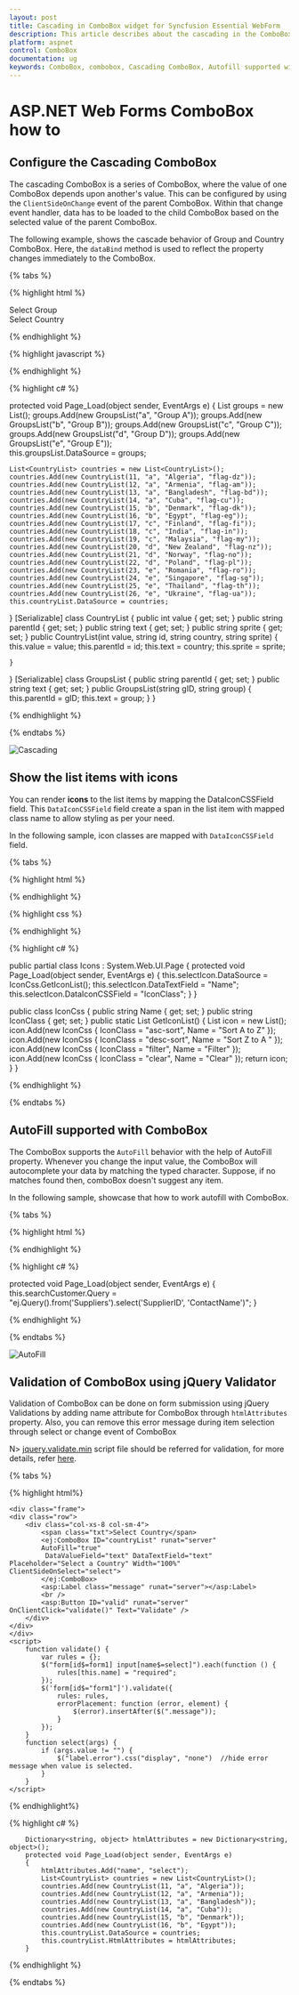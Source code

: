 ```yaml
---
layout: post
title: Cascading in ComboBox widget for Syncfusion Essential WebForm
description: This article describes about the cascading in the ComboBox widget for the Syncfusion Essential ASP.NET WebForm
platform: aspnet
control: ComboBox
documentation: ug
keywords: ComboBox, combobox, Cascading ComboBox, Autofill supported with ComboBox
---
```


# ASP.NET Web Forms ComboBox how to

## Configure the Cascading ComboBox

The cascading ComboBox is a series of ComboBox, where the value of one ComboBox depends upon  another's value. This can be configured by using the `ClientSideOnChange` event of the parent ComboBox. Within that change event handler, data has to be loaded to the child ComboBox based on the selected
value of the parent ComboBox.

The following example, shows the cascade behavior of Group and Country ComboBox. Here, the `dataBind` method is used to reflect the property changes immediately
to the ComboBox.

{% tabs %}
	
{% highlight html %}
	
<div class="row">
    <div class="col-xs-8 col-sm-4">
        <span class="txt">Select Group</span>
        <ej:ComboBox ID="groupsList" runat="server" DataTextField="text" DataValueField="parentId" ClientSideOnChange="onChange"></ej:ComboBox>
    </div>
    <div class="col-xs-8 col-sm-4">
        <span class="txt">Select Country</span>
        <ej:ComboBox ID="countryList" runat="server" DataTextField="text" Enabled="false"></ej:ComboBox>
    </div>
</div>

{% endhighlight %}
    
{% highlight javascript %}

<script type="text/javascript">
    function onChange(e) {
        var country = $('#<%=countryList.ClientID%>').data("ejComboBox");
        country.option({ enabled: true, query: new ej.Query().where('parentId', 'equal', e.model.value), value: null });
    }
</script>

{% endhighlight %}

{% highlight c# %}

protected void Page_Load(object sender, EventArgs e)
{
    List<GroupsList> groups = new List<GroupsList>();
    groups.Add(new GroupsList("a", "Group A"));
    groups.Add(new GroupsList("b", "Group B"));
    groups.Add(new GroupsList("c", "Group C"));
    groups.Add(new GroupsList("d", "Group D"));
    groups.Add(new GroupsList("e", "Group E"));           
    this.groupsList.DataSource = groups;

    List<CountryList> countries = new List<CountryList>();            
    countries.Add(new CountryList(11, "a", "Algeria", "flag-dz"));
    countries.Add(new CountryList(12, "a", "Armenia", "flag-am"));
    countries.Add(new CountryList(13, "a", "Bangladesh", "flag-bd"));
    countries.Add(new CountryList(14, "a", "Cuba", "flag-cu"));
    countries.Add(new CountryList(15, "b", "Denmark", "flag-dk"));
    countries.Add(new CountryList(16, "b", "Egypt", "flag-eg"));
    countries.Add(new CountryList(17, "c", "Finland", "flag-fi"));
    countries.Add(new CountryList(18, "c", "India", "flag-in"));
    countries.Add(new CountryList(19, "c", "Malaysia", "flag-my"));
    countries.Add(new CountryList(20, "d", "New Zealand", "flag-nz"));
    countries.Add(new CountryList(21, "d", "Norway", "flag-no"));
    countries.Add(new CountryList(22, "d", "Poland", "flag-pl"));
    countries.Add(new CountryList(23, "e", "Romania", "flag-ro"));
    countries.Add(new CountryList(24, "e", "Singapore", "flag-sg"));
    countries.Add(new CountryList(25, "e", "Thailand", "flag-th"));
    countries.Add(new CountryList(26, "e", "Ukraine", "flag-ua"));                        
    this.countryList.DataSource = countries;
}
[Serializable]
class CountryList
{
    public int value { get; set; }
    public string parentId { get; set; }
    public string text { get; set; }
    public string sprite { get; set; }
    public CountryList(int value, string id, string country, string sprite)
    {
        this.value = value;
        this.parentId = id;
        this.text = country;
        this.sprite = sprite;

    }
}
[Serializable]
class GroupsList
{
    public string parentId { get; set; }
    public string text { get; set; }
    public GroupsList(string gID, string group)
    {
        this.parentId = gID;
        this.text = group;
    }
}

{% endhighlight %}

{% endtabs %}

![Cascading](HowTo-images/image1.png)

## Show the list items with icons

You can render **icons** to the list items by mapping the DataIconCSSField field. This `DataIconCSSField` field create a span in the list item with mapped class name
to allow styling as per your need.

In the following sample, icon classes are mapped with `DataIconCSSField` field.

{% tabs %}
	
{% highlight html %}
	
<div class="row">
    <ej:ComboBox ID="selectIcon" runat="server" Placeholder="Select a icon" Width="100%"></ej:ComboBox>
</div>

{% endhighlight %}
    
{% highlight css %}

<style>
    #container {
        visibility: hidden;
    }
    #loader {
    color: #008cff;
    height: 40px;
    width: 30%;
    position: absolute;
    top: 45%;
    left: 45%;
    }
    .e-list-icon{
        line-height: 1.3;
        padding-right: 10px;
        text-indent: 5px;
    }
    .asc-sort:before {
        content: '\e73f';
        font-family: 'e-icons';  
        font-size: 20px;

    }
    .desc-sort:before {
        content: '\e721';
        font-family: 'e-icons';   
        font-size: 20px;
    }
    .filter:before {
        content: '\e818';
        font-family: 'e-icons';  
        font-size: 20px;
        opacity: 0.78;
    }
    .clear:before {
        content: '\e7db';
        font-family: 'e-icons';  
        font-size: 20px;
    }
</style>

{% endhighlight %}

{% highlight c# %}

public partial class Icons : System.Web.UI.Page
{
    protected void Page_Load(object sender, EventArgs e)
    {
        this.selectIcon.DataSource = IconCss.GetIconList();
        this.selectIcon.DataTextField = "Name";
        this.selectIcon.DataIconCSSField = "IconClass";
    }
}

public class IconCss
{
    public string Name { get; set; }
    public string IconClass { get; set; }
    public static List<IconCss> GetIconList()
    {
        List<IconCss> icon = new List<IconCss>();
        icon.Add(new IconCss { IconClass = "asc-sort", Name = "Sort A to Z" });
        icon.Add(new IconCss { IconClass = "desc-sort", Name = "Sort Z to A " });
        icon.Add(new IconCss { IconClass = "filter", Name = "Filter" });
        icon.Add(new IconCss { IconClass = "clear", Name = "Clear" });
        return icon;
    }
}

{% endhighlight %}

{% endtabs %}

## AutoFill supported with ComboBox

The ComboBox supports the `AutoFill` behavior with the help of AutoFill property. Whenever you change the input value, the ComboBox will autocomplete your data by matching the typed character. Suppose, if no matches
found then, comboBox doesn't suggest any item.

In the following sample, showcase that how to work autofill with ComboBox.

{% tabs %}
	
{% highlight html %}
	
<div class="row">
    <ej:ComboBox ID="searchCustomer" AutoFill="true" runat="server" Width="100%" DataTextField="ContactName" Placeholder="Search a customer">
        <DataManager URL="http://js.syncfusion.com/ejServices/wcf/NorthWind.svc/" CrossDomain="true"></DataManager>
    </ej:ComboBox>
</div>

{% endhighlight %}
    
{% highlight c# %}

 protected void Page_Load(object sender, EventArgs e)
{
    this.searchCustomer.Query = "ej.Query().from('Suppliers').select('SupplierID', 'ContactName')";
}		
		
{% endhighlight %}

{% endtabs %}

![AutoFill](HowTo-images/image2.png)

## Validation of ComboBox using jQuery Validator

Validation of ComboBox can be done on form submission using jQuery Validations by adding name attribute for ComboBox through `htmlAttributes` property. Also, you can remove this error message during item selection through select or change event of ComboBox

N> [jquery.validate.min](https://help.syncfusion.com/aspnet/combobox/howto#validation-of-combobox-using-jquery-validator) script file should be referred for validation, for more details, refer [here](https://jqueryvalidation.org/documentation/).

{% tabs %}

{% highlight html%}

    <div class="frame">
    <div class="row">
        <div class="col-xs-8 col-sm-4">
            <span class="txt">Select Country</span>
            <ej:ComboBox ID="countryList" runat="server"         
            AutoFill="true"
             DataValueField="text" DataTextField="text" Placeholder="Select a Country" Width="100%"  ClientSideOnSelect="select">
            </ej:ComboBox>
            <asp:Label class="message" runat="server"></asp:Label>
            <br />
            <asp:Button ID="valid" runat="server" OnClientClick="validate()" Text="Validate" />
        </div>                   
    </div>
    </div>
    <script>
        function validate() {
            var rules = {};
            $("form[id$=form1] input[name$=select]").each(function () {
                rules[this.name] = "required";
            });
            $('form[id$="form1"]').validate({
                rules: rules,
                errorPlacement: function (error, element) {
                    $(error).insertAfter($(".message"));
                }
            });
        }
        function select(args) {
            if (args.value != "") {
                $("label.error").css("display", "none")  //hide error message when value is selected.
            }
        }
    </script>
     
{% endhighlight%}

{% highlight c# %}

        Dictionary<string, object> htmlAttributes = new Dictionary<string, object>();
        protected void Page_Load(object sender, EventArgs e)
        {
            htmlAttributes.Add("name", "select");
            List<CountryList> countries = new List<CountryList>();
            countries.Add(new CountryList(11, "a", "Algeria"));
            countries.Add(new CountryList(12, "a", "Armenia"));
            countries.Add(new CountryList(13, "a", "Bangladesh"));
            countries.Add(new CountryList(14, "a", "Cuba"));
            countries.Add(new CountryList(15, "b", "Denmark"));
            countries.Add(new CountryList(16, "b", "Egypt"));
            this.countryList.DataSource = countries;
            this.countryList.HtmlAttributes = htmlAttributes;
        }	
		
{% endhighlight %}

{% endtabs %}
